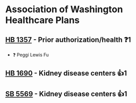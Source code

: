 # Association of Washington Healthcare Plans

## [HB 1357](/bill/2023-24/hb/1357/) - Prior authorization/health   ❓1
* ❓ Peggi Lewis Fu

## [HB 1690](/bill/2023-24/hb/1690/) - Kidney disease centers 👍1  

## [SB 5569](/bill/2023-24/sb/5569/) - Kidney disease centers 👍1  